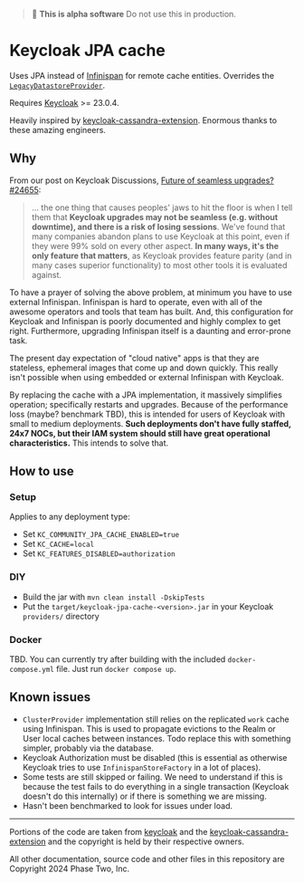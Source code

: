 > :bug: **This is alpha software** Do not use this in production.

# Keycloak JPA cache 

Uses JPA instead of [Infinispan](https://infinispan.org/) for remote cache entities. Overrides the [`LegacyDatastoreProvider`](https://www.keycloak.org/docs-api/23.0.4/javadocs/org/keycloak/storage/datastore/LegacyDatastoreProvider.html).

Requires [Keycloak](https://keycloak.org) >= 23.0.4.

Heavily inspired by [keycloak-cassandra-extension](https://github.com/opdt/keycloak-cassandra-extension). Enormous thanks to these amazing engineers.

## Why

From our post on Keycloak Discussions, [Future of seamless upgrades? #24655](https://github.com/keycloak/keycloak/discussions/24655):

> ... the one thing that causes peoples' jaws to hit the floor is when I tell them that **Keycloak upgrades may not be seamless (e.g. without downtime), and there is a risk of losing sessions**. We've found that many companies abandon plans to use Keycloak at this point, even if they were 99% sold on every other aspect. **In many ways, it's the only feature that matters**, as Keycloak provides feature parity (and in many cases superior functionality) to most other tools it is evaluated against.

To have a prayer of solving the above problem, at minimum you have to use external Infinispan. Infinispan is hard to operate, even with all of the awesome operators and tools that team has built. And, this configuration for Keycloak and Infinispan is poorly documented and highly complex to get right. Furthermore, upgrading Infinispan itself is a daunting and error-prone task.

The present day expectation of "cloud native" apps is that they are stateless, ephemeral images that come up and down quickly. This really isn't possible when using embedded or external Infinispan with Keycloak.

By replacing the cache with a JPA implementation, it massively simplifies operation; specifically restarts and upgrades. Because of the performance loss (maybe? benchmark TBD), this is intended for users of Keycloak with small to medium deployments. **Such deployments don't have fully staffed, 24x7 NOCs, but their IAM system should still have great operational characteristics.** This intends to solve that.

## How to use

### Setup

Applies to any deployment type:

- Set `KC_COMMUNITY_JPA_CACHE_ENABLED=true`
- Set `KC_CACHE=local`
- Set `KC_FEATURES_DISABLED=authorization`

### DIY

- Build the jar with `mvn clean install -DskipTests`
- Put the `target/keycloak-jpa-cache-<version>.jar` in your Keycloak `providers/` directory

### Docker

TBD. You can currently try after building with the included `docker-compose.yml` file. Just run `docker compose up`.

## Known issues

- `ClusterProvider` implementation still relies on the replicated `work` cache using Infinispan. This is used to propagate evictions to the Realm or User local caches between instances. Todo replace this with something simpler, probably via the database.
- Keycloak Authorization must be disabled (this is essential as otherwise Keycloak tries to use `InfinispanStoreFactory` in a lot of places).
- Some tests are still skipped or failing. We need to understand if this is because the test fails to do everything in a single transaction (Keycloak doesn't do this internally) or if there is something we are missing.
- Hasn't been benchmarked to look for issues under load.

-----

Portions of the code are taken from [keycloak](https://github.com/keycloak/keycloak) and the [keycloak-cassandra-extension](https://github.com/opdt/keycloak-cassandra-extension) and the copyright is held by their respective owners.

All other documentation, source code and other files in this repository are Copyright 2024 Phase Two, Inc.
